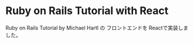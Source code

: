 Ruby on Rails Tutorial with React
===

Ruby on Rails Tutorial by Michael Hartl の フロントエンドを Reactで実装しました。

